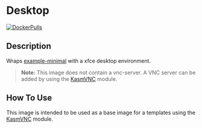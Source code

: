 # Desktop

[![DockerPulls](https://img.shields.io/docker/pulls/codercom/example-desktop)](https://hub.docker.com/r/codercom/example-desktop)

## Description

Wraps [example-minimal](../minimal/README.md) with a xfce desktop environment.

> **Note:** This image does not contain a vnc-server.
> A VNC server can be added by using the [KasmVNC](https://registry.coder.com/modules/kasmvnc) module.

## How To Use

This image is intended to be used as a base image for a templates using the
[KasmVNC](https://registry.coder.com/modules/kasmvnc) module.
